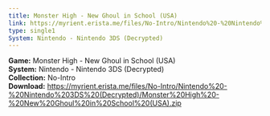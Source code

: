 ```yaml
---
title: Monster High - New Ghoul in School (USA)
link: https://myrient.erista.me/files/No-Intro/Nintendo%20-%20Nintendo%203DS%20(Decrypted)/Monster%20High%20-%20New%20Ghoul%20in%20School%20(USA).zip
type: single1
System: Nintendo - Nintendo 3DS (Decrypted)
---
```

<b>Game:</b> Monster High - New Ghoul in School (USA)<br>
<b>System:</b> Nintendo - Nintendo 3DS (Decrypted)<br>
<b>Collection:</b> No-Intro<br>
<b>Download:</b> https://myrient.erista.me/files/No-Intro/Nintendo%20-%20Nintendo%203DS%20(Decrypted)/Monster%20High%20-%20New%20Ghoul%20in%20School%20(USA).zip